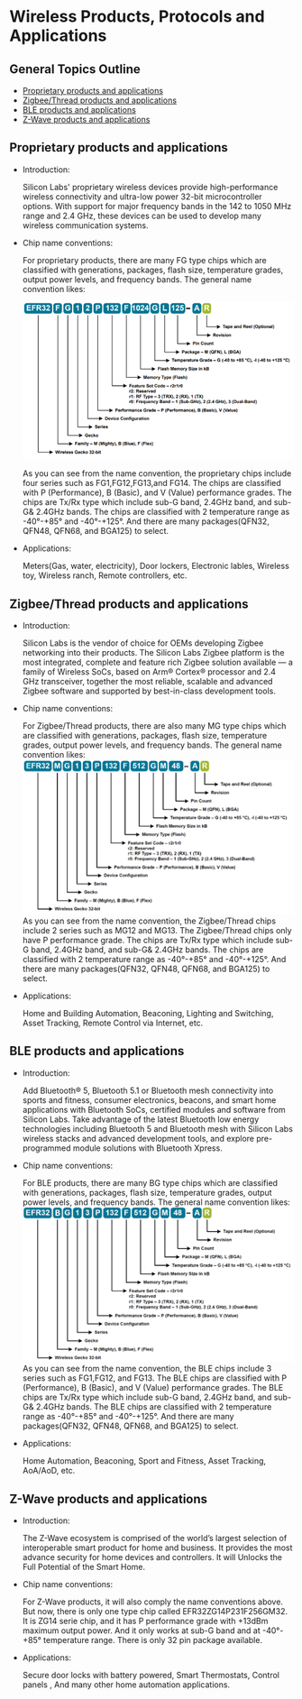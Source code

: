 # Wireless Products, Protocols and Applications
## General Topics Outline

  * [Proprietary products and applications](#proprietary-products-and-applications)
  * [Zigbee/Thread products and applications](#zigbeethread-products-and-applications)
  * [BLE products and applications](#ble-products-and-applications)
  * [Z-Wave products and applications](#z-wave-products-and-applications)

## Proprietary products and applications
- Introduction: 

  Silicon Labs' proprietary wireless devices provide high-performance wireless connectivity and ultra-low power 32-bit microcontroller options. With support for major frequency bands in the 142 to 1050 MHz range and 2.4 GHz, these devices can be used to develop many wireless communication systems.
- Chip name conventions:

  For proprietary products, there are many FG type chips which are classified with generations, packages, flash size, temperature grades, output power levels, and frequency bands. The general name convention likes:

  ![](../files/HW-Wireless-Products-Protocols-and-Applications/NameConvention-1.png)


  As you can see from the name convention, the proprietary chips include four series such as FG1,FG12,FG13,and FG14. The chips are classified with  P (Performance), B (Basic), and V (Value) performance grades. The chips are Tx/Rx type which include sub-G band, 2.4GHz band, and sub-G& 2.4GHz bands. The chips are classified with 2 temperature range as -40°-+85° and -40°-+125°. And there are many packages(QFN32, QFN48, QFN68, and BGA125) to select. 
- Applications:

  Meters(Gas, water, electricity), Door lockers, Electronic lables, Wireless toy, Wireless ranch, Remote controllers, etc.
## Zigbee/Thread products and applications
- Introduction: 

  Silicon Labs is the vendor of choice for OEMs developing Zigbee networking into their products. The Silicon Labs Zigbee platform is the most integrated, complete and feature rich Zigbee solution available — a family of Wireless SoCs, based on Arm® Cortex® processor and 2.4 GHz transceiver, together the most reliable, scalable and advanced Zigbee software and supported by best-in-class development tools.
- Chip name conventions:

  For Zigbee/Thread products, there are also many MG type chips which are classified with generations, packages, flash size, temperature grades, output power levels, and frequency bands. The general name convention likes:
![](../files/HW-Wireless-Products-Protocols-and-Applications/NameConvention-2.png)
  As you can see from the name convention, the Zigbee/Thread chips include 2 series such as MG12 and MG13. The Zigbee/Thread chips only have  P performance grade. The chips are Tx/Rx type which include sub-G band, 2.4GHz band, and sub-G& 2.4GHz bands. The chips are classified with 2 temperature range as -40°-+85° and -40°-+125°. And there are many packages(QFN32, QFN48, QFN68, and BGA125) to select. 
- Applications:

  Home and Building Automation, Beaconing, Lighting and Switching, Asset Tracking, Remote Control via Internet, etc.

## BLE products and applications
- Introduction: 

  Add Bluetooth® 5, Bluetooth 5.1 or Bluetooth mesh connectivity into sports and fitness, consumer electronics, beacons, and smart home applications with Bluetooth SoCs, certified modules and software from Silicon Labs. Take advantage of the latest Bluetooth low energy technologies including Bluetooth 5 and Bluetooth mesh with Silicon Labs wireless stacks and advanced development tools, and explore pre-programmed module solutions with Bluetooth Xpress.
- Chip name conventions:

  For BLE products, there are many BG type chips which are classified with generations, packages, flash size, temperature grades, output power levels, and frequency bands. The general name convention likes:
![](../files/HW-Wireless-Products-Protocols-and-Applications/NameConvention-3.png)
  As you can see from the name convention, the BLE chips include 3 series such as FG1,FG12, and FG13. The BLE chips are classified with  P (Performance), B (Basic), and V (Value) performance grades. The BLE chips are Tx/Rx type which include sub-G band, 2.4GHz band, and sub-G& 2.4GHz bands. The BLE chips are classified with 2 temperature range as -40°-+85° and -40°-+125°. And there are many packages(QFN32, QFN48, QFN68, and BGA125) to select. 
- Applications:

  Home Automation, Beaconing, Sport and Fitness, Asset Tracking, AoA/AoD, etc.

## Z-Wave products and applications
- Introduction: 

  The Z-Wave ecosystem is comprised of the world’s largest selection of interoperable smart product for home and business. It provides the most advance security for home devices and controllers. It will Unlocks the Full Potential of the Smart Home.

- Chip name conventions:

  For Z-Wave products, it will also comply the name conventions above. But now, there is only one type chip called EFR32ZG14P231F256GM32. It is ZG14 serie chip, and it has P performance grade with +13dBm maximum output power. And it only works at sub-G band and at -40°-+85° temperature range. There is only 32 pin package available.
- Applications:

  Secure door locks with battery powered, Smart Thermostats, Control panels , And many other home automation applications.
